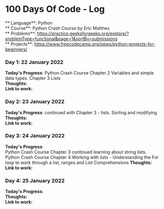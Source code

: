 # 100 Days Of Code - Log

** Language**: Python  
** Course**: Python Crash Course by Eric Matthes  
** Problems**: https://practice.geeksforgeeks.org/explore/?problemType=functional&page=1&sortBy=submissions  
** Projects**: https://www.freecodecamp.org/news/python-projects-for-beginners/  


### Day 1: 22 January 2022
**Today's Progress**: Python Crash Course Chapter 2 Variables and simple data types. Chapter 3 Lists  
**Thoughts:**  
**Link to work:**  
  
    
### Day 2: 23 January 2022
**Today's Progress**: continued with Chapter 3 - lists. Sorting and modifying  
**Thoughts:**  
**Link to work:**


### Day 3: 24 January 2022
**Today's Progress**:  
Python Crash Course Chapter 3 continued learning about string lists.  
Python Crash Course Chapter 4 Working with lists - Understanding the For loop to work through a list, ranges and List Comprehensions
**Thoughts:** 
**Link to work:** 

### Day 4: 25 January 2022
**Today's Progress**:   
**Thoughts:**  
**Link to work:**  